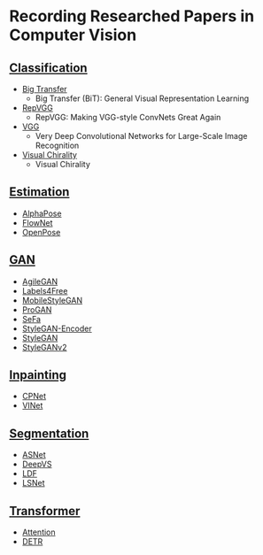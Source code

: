 # Recording Researched Papers in Computer Vision

## [Classification](https://github.com/HansJinJym/CV_paper/tree/master/Classification)
- [Big Transfer](https://github.com/HansJinJym/CV_paper/tree/master/Classification/Big%20Transfer)
	- Big Transfer (BiT): General Visual Representation Learning
- [RepVGG](https://github.com/HansJinJym/CV_paper/tree/master/Classification/RepVGG)
	- RepVGG: Making VGG-style ConvNets Great Again
- [VGG](https://github.com/HansJinJym/CV_paper/tree/master/Classification/VGG)
	- Very Deep Convolutional Networks for Large-Scale Image Recognition
- [Visual Chirality](https://github.com/HansJinJym/CV_paper/tree/master/Classification/Visual%20Chirality)
	- Visual Chirality

## [Estimation](https://github.com/HansJinJym/CV_paper/tree/master/Estimation)
- [AlphaPose](https://github.com/HansJinJym/CV_paper/tree/master/Estimation/AlphaPose)
- [FlowNet](https://github.com/HansJinJym/CV_paper/tree/master/Estimation/FlowNet)
- [OpenPose](https://github.com/HansJinJym/CV_paper/tree/master/Estimation/OpenPose)

## [GAN](https://github.com/HansJinJym/CV_paper/tree/master/Estimation/FlowNet)
- [AgileGAN](https://github.com/HansJinJym/CV_paper/tree/master/Generative%20Adversarial%20Networks%20(GAN)/AgileGAN)
- [Labels4Free](https://github.com/HansJinJym/CV_paper/tree/master/Generative%20Adversarial%20Networks%20(GAN)/Labels4Free)
- [MobileStyleGAN](https://github.com/HansJinJym/CV_paper/tree/master/Generative%20Adversarial%20Networks%20(GAN)/MobileStyleGAN)
- [ProGAN](https://github.com/HansJinJym/CV_paper/tree/master/Generative%20Adversarial%20Networks%20(GAN)/ProGAN)
- [SeFa](https://github.com/HansJinJym/CV_paper/tree/master/Generative%20Adversarial%20Networks%20(GAN)/SeFa)
- [StyleGAN-Encoder](https://github.com/HansJinJym/CV_paper/tree/master/Generative%20Adversarial%20Networks%20(GAN)/StyleGAN-Encoder)
- [StyleGAN](https://github.com/HansJinJym/CV_paper/tree/master/Generative%20Adversarial%20Networks%20(GAN)/StyleGAN)
- [StyleGANv2](https://github.com/HansJinJym/CV_paper/tree/master/Generative%20Adversarial%20Networks%20(GAN)/StyleGANv2)

## [Inpainting](https://github.com/HansJinJym/CV_paper/tree/master/Inpainting)
- [CPNet](https://github.com/HansJinJym/CV_paper/tree/master/Inpainting/CPNet)
- [VINet](https://github.com/HansJinJym/CV_paper/tree/master/Inpainting/VINet)

## [Segmentation](https://github.com/HansJinJym/CV_paper/tree/master/Segmentation)
- [ASNet](https://github.com/HansJinJym/CV_paper/tree/master/Segmentation/ASNet)
- [DeepVS](https://github.com/HansJinJym/CV_paper/tree/master/Segmentation/DeepVS)
- [LDF](https://github.com/HansJinJym/CV_paper/tree/master/Segmentation/LDF)
- [LSNet](https://github.com/HansJinJym/CV_paper/tree/master/Segmentation/LSNet)

## [Transformer](https://github.com/HansJinJym/CV_paper/tree/master/Transformer)
- [Attention](https://github.com/HansJinJym/CV_paper/tree/master/Transformer/Attention)
- [DETR](https://github.com/HansJinJym/CV_paper/tree/master/Transformer/DETR)